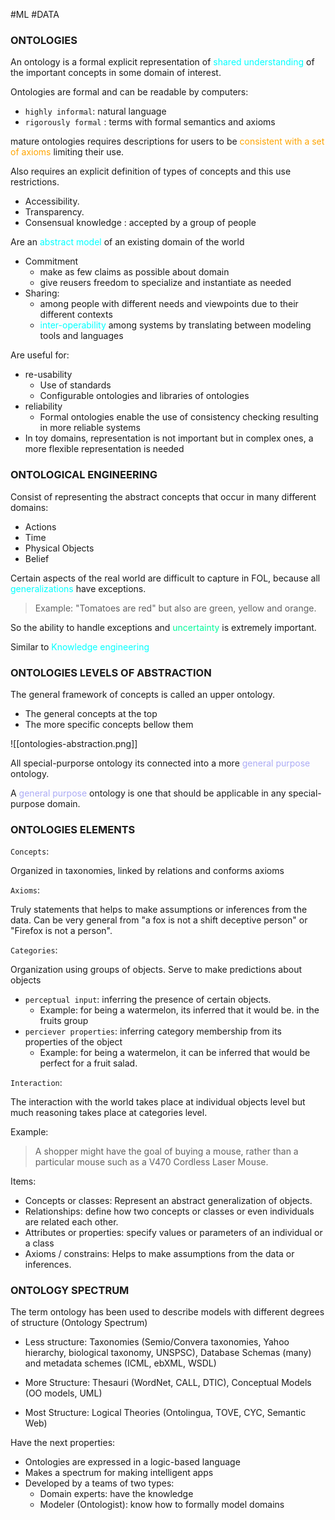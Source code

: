 #ML #DATA 

### ONTOLOGIES

An ontology is a formal explicit representation of <span style="color:cyan;">shared understanding</span> of the important concepts in some domain of interest. 

Ontologies are formal and can be readable by computers: 
* `highly informal`: natural language
* `rigorously formal` : terms with formal semantics and axioms

mature ontologies requires descriptions for users to be <span style="color:orange;">consistent with a set of axioms</span> limiting their use. 

Also requires an explicit definition of types of concepts and this use restrictions. 
* Accessibility. 
* Transparency.
* Consensual knowledge : accepted by a group of people

Are an <span style="color:cyan;">abstract model</span> of an existing domain of the world
* Commitment
	* make as few claims as possible about domain
	* give reusers freedom to specialize and instantiate as needed
* Sharing: 
	* among people with different needs and viewpoints due to their different contexts
	* <span style="color:cyan;">inter-operability</span> among systems by translating between modeling tools and languages

Are useful for: 

* re-usability
	* Use of standards
	* Configurable ontologies and libraries of ontologies
* reliability
	* Formal ontologies enable the use of consistency checking resulting in more reliable systems
* In toy domains, representation is not important but in complex ones, a more flexible representation is needed


### ONTOLOGICAL ENGINEERING

Consist of representing the abstract concepts that occur in many different domains: 
* Actions
* Time
* Physical Objects
* Belief

Certain aspects of the real world are difficult to capture in FOL, because all <span style="color:cyan;">generalizations</span> have exceptions. 
> Example: "Tomatoes are red" but also are green, yellow and orange. 

So the ability to handle exceptions and <span style="color:MediumSpringGreen;">uncertainty</span> is extremely important. 

Similar to <span style="color:cyan;">Knowledge engineering</span>

### ONTOLOGIES LEVELS OF ABSTRACTION

The general framework of concepts is called an upper ontology. 
* The general concepts at the top 
* The more specific concepts bellow them

![[ontologies-abstraction.png]]

All special-purporse ontology its connected into a more <span style="color:#ababf5;">general purpose</span> ontology. 

A <span style="color:#ababf5;">general purpose</span> ontology is one that should be applicable in any special-purpose domain. 


### ONTOLOGIES ELEMENTS

`Concepts`: 

Organized in taxonomies, linked by relations and conforms axioms

`Axioms`: 

Truly statements that helps to make assumptions or inferences from the data. 
Can be very general from "a fox is not a shift deceptive person" or "Firefox is not a person". 

`Categories`: 

Organization using groups of objects. 
Serve to make predictions about objects
* `perceptual input`: inferring the presence of certain objects. 
	* Example: for being a watermelon, its inferred that it would be. in the fruits group
* `perciever properties`: inferring category membership from its properties of the object
	* Example: for being a watermelon, it can be inferred that would be perfect for a fruit salad. 

`Interaction`:  

The interaction with the world takes place at individual objects level but much reasoning takes place at categories level. 

Example:
> A shopper might have the goal of buying a mouse, rather than a particular mouse such as a V470 Cordless Laser Mouse.

Items: 

* Concepts or classes: Represent an abstract generalization of objects.
* Relationships: define how two concepts or classes or even individuals are related each other.
* Attributes or properties: specify values or parameters of an individual or a class
* Axioms / constrains: Helps to make assumptions from the data or inferences.
### ONTOLOGY SPECTRUM


The term ontology has been used to describe models with different degrees of structure (Ontology Spectrum)

* Less structure: Taxonomies (Semio/Convera taxonomies, Yahoo hierarchy, biological taxonomy, UNSPSC), Database Schemas (many) and metadata schemes (ICML, ebXML, WSDL)

* More Structure: Thesauri (WordNet, CALL, DTIC), Conceptual Models (OO models, UML)

* Most Structure: Logical Theories (Ontolingua, TOVE, CYC, Semantic Web)

Have the next properties: 
* Ontologies are expressed in a logic-based language
* Makes a spectrum for making intelligent apps
* Developed by a teams of two types:
	* Domain experts: have the knowledge
	* Modeler (Ontologist): know how to formally model domains
